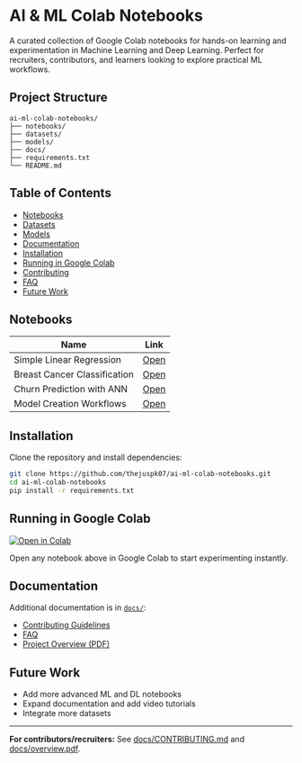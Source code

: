 # AI & ML Colab Notebooks

A curated collection of Google Colab notebooks for hands-on learning and experimentation in Machine Learning and Deep Learning. Perfect for recruiters, contributors, and learners looking to explore practical ML workflows.

## Project Structure

```
ai-ml-colab-notebooks/
├── notebooks/
├── datasets/
├── models/
├── docs/
├── requirements.txt
└── README.md
```

## Table of Contents

- [Notebooks](#notebooks)
- [Datasets](#datasets)
- [Models](#models)
- [Documentation](#documentation)
- [Installation](#installation)
- [Running in Google Colab](#running-in-google-colab)
- [Contributing](#contributing)
- [FAQ](docs/FAQ.md)
- [Future Work](#future-work)

## Notebooks

| Name                                       | Link                                                                 |
|--------------------------------------------|----------------------------------------------------------------------|
| Simple Linear Regression                   | [Open](notebooks/01_simple_linear_regression.ipynb)                 |
| Breast Cancer Classification               | [Open](notebooks/02_breast_cancer_classification.ipynb)             |
| Churn Prediction with ANN                  | [Open](notebooks/03_churn_prediction_ann.ipynb)                     |
| Model Creation Workflows                   | [Open](notebooks/04_model_creation.ipynb)                           |

## Installation

Clone the repository and install dependencies:

```bash
git clone https://github.com/thejuspk07/ai-ml-colab-notebooks.git
cd ai-ml-colab-notebooks
pip install -r requirements.txt
```

## Running in Google Colab

[![Open in Colab](https://colab.research.google.com/assets/colab-badge.svg)](https://colab.research.google.com/github/thejuspk07/ai-ml-colab-notebooks)

Open any notebook above in Google Colab to start experimenting instantly.

## Documentation

Additional documentation is in [`docs/`](docs/):

- [Contributing Guidelines](docs/CONTRIBUTING.md)
- [FAQ](docs/FAQ.md)
- [Project Overview (PDF)](docs/overview.pdf)

## Future Work

- Add more advanced ML and DL notebooks
- Expand documentation and add video tutorials
- Integrate more datasets

---

**For contributors/recruiters:** See [docs/CONTRIBUTING.md](docs/CONTRIBUTING.md) and [docs/overview.pdf](docs/overview.pdf).
